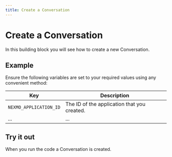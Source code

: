 ```yaml
---
title: Create a Conversation
---
```


# Create a Conversation

In this building block you will see how to create a new Conversation.

## Example

Ensure the following variables are set to your required values using any convenient method:

Key | Description
-- | --
`NEXMO_APPLICATION_ID` | The ID of the application that you created.
... | ...


## Try it out

When you run the code a Conversation is created.
